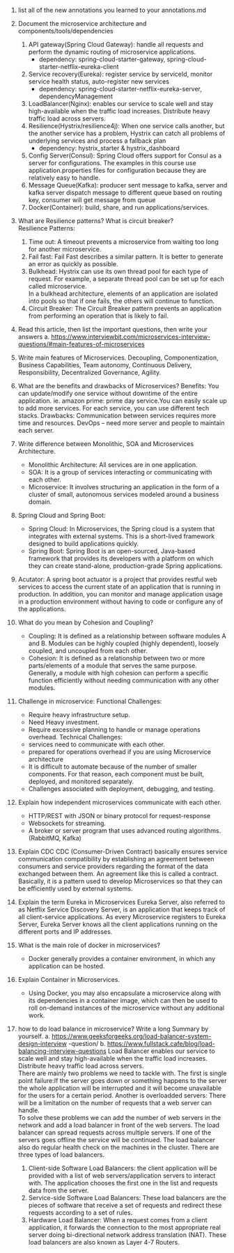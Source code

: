 1.  list all of the new annotations you learned to your annotations.md
2.  Document the microservice architecture and components/tools/dependencies
    1. API gateway(Spring Cloud Gateway): handle all requests and perform the dynamic routing of microservice applications.
       * dependency: spring-cloud-starter-gateway, spring-cloud-starter-netflix-eureka-client
    2. Service recovery(Eureka): register service by serviceId, monitor service health status, auto-register new services
       * dependency: spring-cloud-starter-netflix-eureka-server, dependencyManagement
    3. LoadBalancer(Nginx): enables our service to scale well and stay high-available when the traffic load increases. Distribute heavy traffic load across servers.
    4. Resilience(Hystrix/resilience4j): When one service calls another, but the another service has a problem, Hystrix can catch all problems of underlying services and process a fallback plan
       * dependency: hystrix_starter & hystrix_dashboard
    5. Config Server(Consul): Spring Cloud offers support for Consul as a server for configurations. The examples in this course use application.properties files for configuration because they are relatively easy to handle.
    6. Message Queue(Kafka): producer sent message to kafka, server and kafka server dispatch message to different queue based on routing key, consumer will get message from queue
    7. Docker(Container): build, share, and run applications/services.
3.  What are Resilience patterns? What is circuit breaker?\
    Resilience Patterns:
    1. Time out: A timeout prevents a microservice from waiting too long for another microservice. 
    2. Fail fast: Fail Fast describes a similar pattern. It is better to generate an error as quickly as possible. 
    3. Bulkhead: Hystrix can use its own thread pool for each type of request. For example, a separate thread pool can be set up for each called microservice.\
       In a bulkhead architecture, elements of an application are isolated into pools so that if one fails, the others will continue to function.
    4. Circuit Breaker:  The Circuit Breaker pattern prevents an application from performing an operation that is likely to fail.

4.  Read this article, then list the important questions, then write your answers
a. https://www.interviewbit.com/microservices-interview-questions/#main-features-of-microservices
   1. Write main features of Microservices.
    Decoupling, Componentization, Business Capabilities, Team autonomy, Continuous Delivery, Responsibility, Decentralized Governance, Agility.
   2. What are the benefits and drawbacks of Microservices?
      Benefits: You can update/modify one service without downtime of the entire application. ie. amazon prime: prime day service.You can easily scale up to add more services. For each service, you can use different tech stacks.
      Drawbacks: Communication between services requires more time and resources. DevOps – need more server and people to maintain each server.
   3. Write difference between Monolithic, SOA and Microservices Architecture.
      * Monolithic Architecture: All services are in one application.
      * SOA: It is a group of services interacting or communicating with each other.
      * Microservice: It involves structuring an application in the form of a cluster of small, autonomous services modeled around a business domain.
   4. Spring Cloud and Spring Boot:
      * Spring Cloud: In Microservices, the Spring cloud is a system that integrates with external systems. This is a short-lived framework designed to build applications quickly.
      * Spring Boot: Spring Boot is an open-sourced, Java-based framework that provides its developers with a platform on which they can create stand-alone, production-grade Spring applications.
   5. Acutator:
      A spring boot actuator is a project that provides restful web services to access the current state of an application that is running in production. In addition, you can monitor and manage application usage in a production environment without having to code or configure any of the applications.
   6. What do you mean by Cohesion and Coupling?
      * Coupling: It is defined as a relationship between software modules A and B. Modules can be highly coupled (highly dependent), loosely coupled, and uncoupled from each other.
      * Cohesion: It is defined as a relationship between two or more parts/elements of a module that serves the same purpose. Generally, a module with high cohesion can perform a specific function efficiently without needing communication with any other modules.
   7. Challenge in microservice:
      Functional Challenges:
        * Require heavy infrastructure setup. 
        * Need Heavy investment. 
        * Require excessive planning to handle or manage operations overhead.
      Technical Challenges:
        * services need to communicate with each other.
        * prepared for operations overhead if you are using Microservice architecture
        * It is difficult to automate because of the number of smaller components. For that reason, each component must be built, deployed, and monitored separately.
        * Challenges associated with deployment, debugging, and testing.
   8. Explain how independent microservices communicate with each other.
        * HTTP/REST with JSON or binary protocol for request-response
        * Websockets for streaming.
        * A broker or server program that uses advanced routing algorithms.(RabbitMQ, Kafka)
   9. Explain CDC
      CDC (Consumer-Driven Contract) basically ensures service communication compatibility by establishing an agreement between consumers and service providers regarding the format of the data exchanged between them. An agreement like this is called a contract. Basically, it is a pattern used to develop Microservices so that they can be efficiently used by external systems.
   10. Explain the term Eureka in Microservices
       Eureka Server, also referred to as Netflix Service Discovery Server, is an application that keeps track of all client-service applications. As every Microservice registers to Eureka Server, Eureka Server knows all the client applications running on the different ports and IP addresses.
   11. What is the main role of docker in microservices?
        * Docker generally provides a container environment, in which any application can be hosted.
   12. Explain Container in Microservices.
        * Using Docker, you may also encapsulate a microservice along with its dependencies in a container image, which can then be used to roll on-demand instances of the microservice without any additional work.
5.  how to do load balance in microservice? Write a long Summary by yourself.
a. https://www.geeksforgeeks.org/load-balancer-system-design-interview
-question/
b. https://www.fullstack.cafe/blog/load-balancing-interview-questions
    Load Balancer enables our service to scale well and stay high-available when the traffic load increases. Distribute heavy traffic load across servers. \
There are mainly two problems we need to tackle with. The first is single point failure:If the server goes down or something happens to the server the whole application will be interrupted and it will become unavailable for the users for a certain period. Another is overloadded servers: There will be a limitation on the number of requests that a web server can handle.  
To solve these problems we can add the number of web servers in the network and add a load balancer in front of the web servers. The load balancer can spread requests across multiple servers. If one of the servers goes offline the service will be continued. The load balancer also do regular health check on the machines in the cluster.
    There are three types of load balancers. 
    1. Client-side Software Load Balancers: the client application will be provided with a list of web servers/application servers to interact with. The application chooses the first one in the list and requests data from the server.
    2. Service-side Software Load Balancers: These load balancers are the pieces of software that receive a set of requests and redirect these requests according to a set of rules.
    3. Hardware Load Balancer: When a request comes from a client application, it forwards the connection to the most appropriate real server doing bi-directional network address translation (NAT). These load balancers are also known as Layer 4-7 Routers.

    